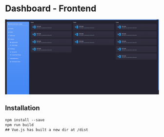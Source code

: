 # Dashboard - Frontend

![Image](./temp/preview.png)

## Installation

```shell
npm install --save
npm run build
## Vue.js has built a new dir at /dist
```